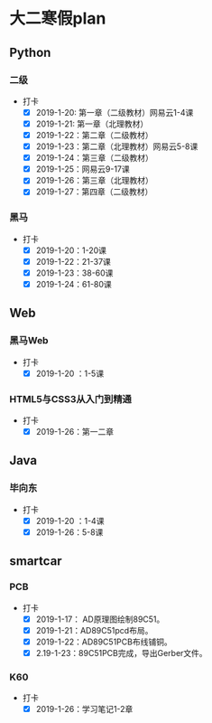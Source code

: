 # 大二寒假plan

## Python

### 二级

- 打卡
  - [x] 2019-1-20: 第一章（二级教材）网易云1-4课
  - [x] 2019-1-21: 第一章（北理教材）
  - [x] 2019-1-22：第二章（二级教材）
  - [x] 2019-1-23：第二章（北理教材）网易云5-8课
  - [x] 2019-1-24：第三章（二级教材）
  - [x] 2019-1-25：网易云9-17课
  - [x] 2019-1-26：第三章（北理教材）
  - [x] 2019-1-27：第四章（二级教材）

### 黑马

- 打卡
  - [x] 2019-1-20：1-20课
  - [x] 2019-1-22：21-37课
  - [x] 2019-1-23：38-60课
  - [x] 2019-1-24：61-80课

## Web

### 黑马Web

- 打卡
  - [x] 2019-1-20 ：1-5课

### HTML5与CSS3从入门到精通

- 打卡
  - [x] 2019-1-26：第一二章

## Java

### 毕向东

- 打卡
  - [x] 2019-1-20 ：1-4课
  - [x] 2019-1-26：5-8课

## smartcar

### PCB

- 打卡
  - [x] 2019-1-17： AD原理图绘制89C51。
  - [x] 2019-1-21：AD89C51pcd布局。
  - [x] 2019-1-22：AD89C51PCB布线铺铜。
  - [x] 2.19-1-23：89C51PCB完成，导出Gerber文件。

### K60

- 打卡
  - [x] 2019-1-26：学习笔记1-2章
